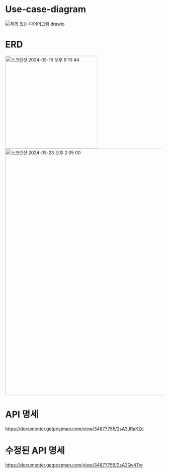 # Use-case-diagram
![제목 없는 다이어그램 drawio](https://github.com/WonGi-Kim/spring_personal_project1/assets/48573239/5012459a-3abd-4a97-8acd-c96fc6f8860a)

# ERD
<img width="295" alt="스크린샷 2024-05-16 오후 9 10 44" src="https://github.com/WonGi-Kim/spring_personal_project1/assets/48573239/442834f0-0b03-4518-a1ed-d21ddd3ed448">
<img width="783" alt="스크린샷 2024-05-23 오후 2 05 00" src="https://github.com/WonGi-Kim/spring_personal_project1/assets/48573239/35a48404-84c7-474d-9849-e8f512180729">


# API 명세
https://documenter.getpostman.com/view/34877755/2sA3JRaKZe

# 수정된 API 명세
https://documenter.getpostman.com/view/34877755/2sA3Qy4Tvr
